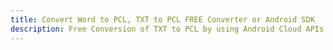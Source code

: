---title: Convert Word to PCL, TXT to PCL FREE Converter or Android SDKdescription: Free Conversion of TXT to PCL by using Android Cloud APIs & SDKs. Also Create, Edit & Render Microsoft Word & OpenOffice documents in the Cloud.---